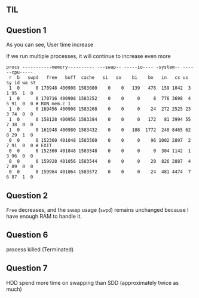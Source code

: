 ## TIL

## Question 1

As you can see, User time increase 

If we run multiple processes, it will continue to increase even more

```shell
procs -----------memory---------- ---swap-- -----io---- -system-- ------cpu-----
 r  b   swpd   free   buff  cache   si   so    bi    bo   in   cs us sy id wa st
 1  0      0 170948 400908 1583080    0    0   139   476  159 1042  3  1 95  1  0
 1  0      0 170716 400908 1583252    0    0     0     8  776 3698  4  5 91  0  0 # RUN mem.c 1
 1  0      0 169456 400908 1583268    0    0     0    24  272 2525 23  3 74  0  0
 1  0      0 158128 400956 1583284    0    0     0   172   81 3994 55  7 38  0  0
 1  0      0 161948 400980 1583432    0    0   108  1772  240 8465 62  8 29  1  0
 0  0      0 152360 401048 1583560    0    0     0    96 1002 2897  2  7 91  0  0 # EXIT
 0  0      0 152360 401048 1583548    0    0     0     0  304 1142  1  3 96  0  0 
 0  0      0 159928 401056 1583544    0    0     0    20  826 2887  4  7 89  0  0
 0  0      0 159964 401064 1583572    0    0     0    24  481 4474  7  6 87  1  0
```

## Question 2

`Free` decreases, and the swap usage (`swpd`) remains unchanged because I have enough RAM to handle it.

## Question 6

process killed (Terminated)

## Question 7

HDD spend more time on swapping than SDD (approximately twice as much)




